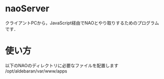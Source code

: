 # naoServer
クライアントPCから，JavaScript経由でNAOとやり取りするためのプログラムです．
# 使い方
以下のNAOのディレクトリに必要なファイルを配置します
    /opt/aldebaran/var/www/apps
